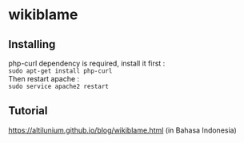# wikiblame

## Installing
php-curl dependency is required, install it first : \
`sudo apt-get install php-curl` \
Then restart apache : \
`sudo service apache2 restart`

## Tutorial
https://altilunium.github.io/blog/wikiblame.html (in Bahasa Indonesia)
